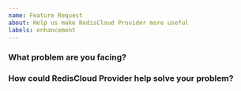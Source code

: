 ```yaml
---
name: Feature Request
about: Help us make RedisCloud Provider more useful
labels: enhancement
---
```

<!--
Thank you for helping to improve RedisCloud Provider!

Please be sure to search for open issues before raising a new one. We use issues
for bug reports and feature requests. Please find us at https://slack.crossplane.io
for questions, support, and discussion.
-->

### What problem are you facing?
<!--
Please tell us a little about your use case - it's okay if it's hypothetical!
Leading with this context helps frame the feature request so we can ensure we
implement it sensibly.
--->

### How could RedisCloud Provider help solve your problem?
<!--
Let us know how you think RedisCloud Provider could help with your use case.
-->
